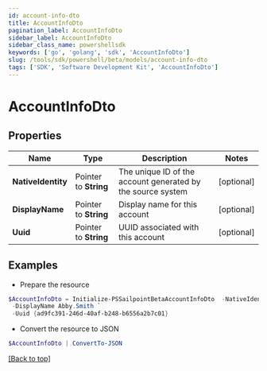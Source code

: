 ```yaml
---
id: account-info-dto
title: AccountInfoDto
pagination_label: AccountInfoDto
sidebar_label: AccountInfoDto
sidebar_class_name: powershellsdk
keywords: ['go', 'golang', 'sdk', 'AccountInfoDto'] 
slug: /tools/sdk/powershell/beta/models/account-info-dto
tags: ['SDK', 'Software Development Kit', 'AccountInfoDto']
---
```



# AccountInfoDto

## Properties

Name | Type | Description | Notes
------------ | ------------- | ------------- | -------------
**NativeIdentity** |  Pointer to **String** | The unique ID of the account generated by the source system | [optional] 
**DisplayName** |  Pointer to **String** | Display name for this account | [optional] 
**Uuid** |  Pointer to **String** | UUID associated with this account | [optional] 

## Examples

- Prepare the resource
```powershell
$AccountInfoDto = Initialize-PSSailpointBetaAccountInfoDto  -NativeIdentity CN&#x3D;Abby Smith,OU&#x3D;Austin,OU&#x3D;Americas,OU&#x3D;Demo,DC&#x3D;seri,DC&#x3D;acme,DC&#x3D;com `
 -DisplayName Abby.Smith `
 -Uuid {ad9fc391-246d-40af-b248-b6556a2b7c01}
```

- Convert the resource to JSON
```powershell
$AccountInfoDto | ConvertTo-JSON
```


[[Back to top]](#) 

